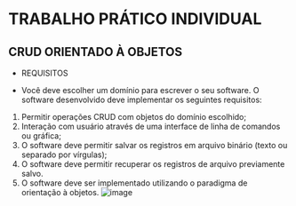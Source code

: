 # TRABALHO PRÁTICO INDIVIDUAL
## CRUD ORIENTADO À OBJETOS

- REQUISITOS
* Você deve escolher um domínio para escrever o seu software. O software desenvolvido deve implementar os seguintes requisitos:
1. Permitir operações CRUD com objetos do domínio escolhido;
2. Interação com usuário através de uma interface de linha de comandos ou gráfica;
3. O software deve permitir salvar os registros em arquivo binário (texto ou separado por
vírgulas);
4. O software deve permitir recuperar os registros de arquivo previamente salvo.
5. O software deve ser implementado utilizando o paradigma de orientação à objetos.
<img>![image](https://github.com/Eduardo-Alves-de-Sousa/Sistema_CRUD/assets/55249802/fa0ff5b7-c948-4b41-a864-d050e5b0e7a3)
</img>
